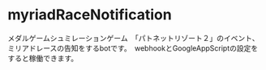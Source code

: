 # myriadRaceNotification
メダルゲームシュミレーションゲーム　「パトネットリゾート２」のイベント、ミリアドレースの告知をするbotです。　webhookとGoogleAppScriptの設定をすると稼働できます。
